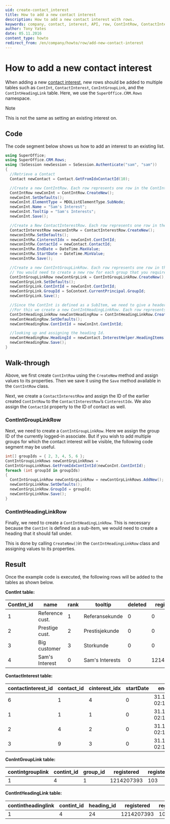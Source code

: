 ```yaml
---
uid: create-contact_interest
title: How to add a new contact interest
description: How to add a new contact interest with rows.
keywords: company, contact, interest, API, row, ContIntRow, ContactInterestRow, ContIntGroupLinkRow, ContIntHeadingLinkRow
author: Tony Yates
date: 05.11.2016
content_type: howto
redirect_from: /en/company/howto/row/add-new-contact-interest
---
```


# How to add a new contact interest

When adding a new [contact interest][1], new rows should be added to multiple tables such as `ContInt`, `ContactInterest`, `ConIntGroupLink`, and the `ContIntHeadingLink` table. Here, we use the `SuperOffice.CRM.Rows` namespace.

> [!NOTE]
> This is not the same as setting an existing interest on.

## Code

The code segment below shows us how to add an interest to an existing list.

```csharp
using SuperOffice;
using SuperOffice.CRM.Rows;
using (SoSession newSession = SoSession.Authenticate("sam", "sam"))
{
  //Retrieve a Contact
  Contact newContact = Contact.GetFromIdxContactId(10);

  //Create a new ContIntRow. Each row represents one row in the ContInt table.
  ContIntRow newConInt = ContIntRow.CreateNew();
  newConInt.SetDefaults();
  newConInt.ElementType = MDOListElementType.SubNode;
  newConInt.Name = "Sam's Interest";
  newConInt.Tooltip = "Sam's Interests";
  newConInt.Save();

  //Create a New ContactInterestRow. Each row represents one row in the ContactInterest table.
  ContactInterestRow newconIntRw = ContactInterestRow.CreateNew();
  newconIntRw.SetDefaults();
  newconIntRw.CinterestIdx = newConInt.ContIntId;
  newconIntRw.ContactId = newContact.ContactId;
  newconIntRw.EndDate = DateTime.MaxValue;
  newconIntRw.StartDate = DateTime.MinValue;
  newconIntRw.Save();

  //Create a new ContIntGroupLinkRow. Each row represents one row in the ContIntGroupLink table.
  // You would need to create a new row for each group that you require the interest to be visible for.
  ContIntGroupLinkRow newContGrpLink = ContIntGroupLinkRow.CreateNew();
  newContGrpLink.SetDefaults();
  newContGrpLink.ContIntId = newConInt.ContIntId;
  newContGrpLink.GroupId = SoContext.CurrentPrincipal.GroupId;
  newContGrpLink.Save();

  //Since the ContInt is defined as a SubItem, we need to give a header to fall under.
  //For this we create a new ContIntHeadingLinkRow. Each row represents one row in the ContIntHeadingLink table.
  ContIntHeadingLinkRow newContHeadingRow = ContIntHeadingLinkRow.CreateNew();
  newContHeadingRow.SetDefaults();
  newContHeadingRow.ContIntId = newConInt.ContIntId;

  //looking up and assigning the heading Id.                  
  newContHeadingRow.HeadingId = newContact.InterestHelper.HeadingItems[0].Heading.Id;
  newContHeadingRow.Save();
}
```

## Walk-through

Above, we first create `ContIntRow` using the `CreateNew` method and assign values to its properties. Then we save it using the `Save` method available in the `ContIntRow` class.

Next, we create a `ContactInterestRow` and assign the ID of the earlier created `ContIntRow` to the `ContactInterestRow`’s `CinterestIdx`. We also assign the `ContactId` property to the ID of contact as well.

### ContIntGroupLinkRow

Next, we need to create a `ContIntGroupLinkRow`. Here we assign the group ID of the currently logged-in associate. But if you wish to add multiple groups for which the contact interest will be visible, the following code segment may be useful.

```csharp
int[] groupIds = { 2, 3, 4, 5, 6 };
ContIntGroupLinkRows newContGrpLinkRows =
ContIntGroupLinkRows.GetFromIdxContIntId(newConInt.ContIntId);
foreach (int groupId in groupIds)
{
  ContIntGroupLinkRow newContGrpLinkRow = newContGrpLinkRows.AddNew();
  newContGrpLinkRow.SetDefaults();
  newContGrpLinkRow.GroupId = groupId;
  newContGrpLinkRow.Save();
}
```

### ContIntHeadingLinkRow

Finally, we need to create a `ContIntHeadingLinkRow`. This is necessary because the `ContInt` is defined as a sub-item, we would need to create a heading that it should fall under.

This is done by calling `CreateNew()`in the `ContIntHeadingLinkRow` class and assigning values to its properties.

## Result

Once the example code is executed, the following rows will be added to the tables as shown below.

**ContInt table:**

| ContInt_id | name | rank | tooltip | deleted | registered | ...|
|---|---|---|---|---|---|---|
| 1 | Reference cust. | 1 | Referansekunde | 0 | 0 | |
| 2 | Prestige cust. | 2 | Prestisjekunde | 0 | 0 | |
| 3 | Big customer | 3 | Storkunde | 0 | 0 | |
| 4 | Sam's Interest | 0 | Sam's Interests | 0 | 1214207393 | |

**ContactInterest table:**

| contactinterest_id | contact_id | cinterest_idx | startDate | endDate | flags | registered |
|---|---|---|---|---|---|---|
| 6 | 1 | 4 | 0 | 31.12.2021 02:13:49 | 0 | 28.10.2021 13.14:59 |
| 1 | 1 | 1 | 0 | 31.12.2021 02:13:49 | 0 | 28.10.2021 13.14:59 |
| 2 | 4 | 2 | 0 | 31.12.2021 02:13:49| 0 | 28.10.2021 13.14:59 |
| 3 | 9 | 3 | 0 | 31.12.2021 02:13:49| 0 | 28.10.2021 13.14:59 |

**ConIntGroupLink table:**

| contintgrouplink | contint_id | group_id | registered | registered_associate | ... |
|---|---|---|---|---|---|
| 1 | 4 | 1 | 1214207393 | 103 | |

**ContIntHeadingLink table:**

| contintheadinglink | contint_id | heading_id | registered | registerred_ass | ... |
|---|---|---|---|---|---|
| 1 | 4 | 24 | 1214207393 | 103 | |

<!-- Originally written for NetServer 3.0 -->

<!-- Referenced links -->
[1]: ../../../../company/reference/index.md#interests
